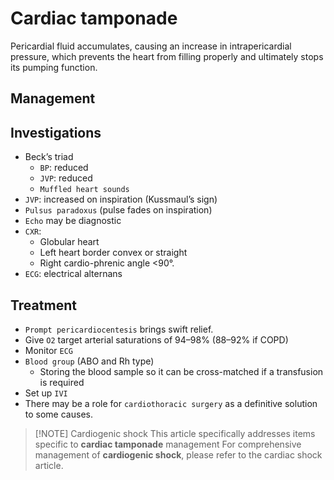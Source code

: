 # Cardiac tamponade

Pericardial fluid accumulates, causing an increase in intrapericardial pressure, which prevents the heart from filling properly and ultimately stops its pumping function.

## Management

## Investigations

- Beck’s triad
	- `BP`: reduced
	- `JVP`: reduced
	- `Muffled heart sounds`
- `JVP`: increased on inspiration (Kussmaul’s sign)
- `Pulsus paradoxus` (pulse fades on inspiration)
- `Echo` may be diagnostic
- `CXR`: 
	- Globular heart
	- Left heart border convex or straight
	- Right cardio-phrenic angle <90°.
- `ECG`: electrical alternans

## Treatment

- `Prompt pericardiocentesis` brings swift relief.
- Give `O2` target arterial saturations of 94–98% (88–92% if COPD)
- Monitor `ECG`
- `Blood group` (ABO and Rh type)
	- Storing the blood sample so it can be cross-matched  if a transfusion is required
- Set up `IVI`
- There may be a role for `cardiothoracic surgery` as a definitive solution to some causes.



> [!NOTE] Cardiogenic shock
> This article specifically addresses items specific to **cardiac tamponade** management
> For comprehensive management of **cardiogenic shock**, please refer to the cardiac shock article. 